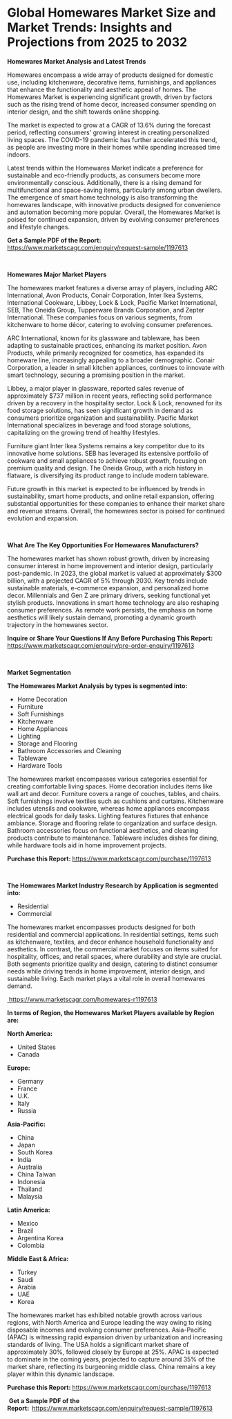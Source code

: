 <p><h1>Global Homewares Market Size and Market Trends: Insights and Projections from 2025 to 2032</h1></p><p><strong>Homewares Market Analysis and Latest Trends</strong></p>
<p><p>Homewares encompass a wide array of products designed for domestic use, including kitchenware, decorative items, furnishings, and appliances that enhance the functionality and aesthetic appeal of homes. The Homewares Market is experiencing significant growth, driven by factors such as the rising trend of home decor, increased consumer spending on interior design, and the shift towards online shopping.</p><p>The market is expected to grow at a CAGR of 13.6% during the forecast period, reflecting consumers' growing interest in creating personalized living spaces. The COVID-19 pandemic has further accelerated this trend, as people are investing more in their homes while spending increased time indoors.</p><p>Latest trends within the Homewares Market indicate a preference for sustainable and eco-friendly products, as consumers become more environmentally conscious. Additionally, there is a rising demand for multifunctional and space-saving items, particularly among urban dwellers. The emergence of smart home technology is also transforming the homewares landscape, with innovative products designed for convenience and automation becoming more popular. Overall, the Homewares Market is poised for continued expansion, driven by evolving consumer preferences and lifestyle changes.</p></p>
<p><strong>Get a Sample PDF of the Report:&nbsp;</strong> <a href="https://www.marketscagr.com/enquiry/request-sample/1197613?utm_campaign=2113&utm_medium=2&utm_source=Github&utm_content=ia&utm_term=15042025&utm_id=homewares">https://www.marketscagr.com/enquiry/request-sample/1197613</a></p>
<p>&nbsp;</p>
<p><strong>Homewares Major Market Players</strong></p>
<p><p>The homewares market features a diverse array of players, including ARC International, Avon Products, Conair Corporation, Inter Ikea Systems, International Cookware, Libbey, Lock & Lock, Pacific Market International, SEB, The Oneida Group, Tupperware Brands Corporation, and Zepter International. These companies focus on various segments, from kitchenware to home décor, catering to evolving consumer preferences.</p><p>ARC International, known for its glassware and tableware, has been adapting to sustainable practices, enhancing its market position. Avon Products, while primarily recognized for cosmetics, has expanded its homeware line, increasingly appealing to a broader demographic. Conair Corporation, a leader in small kitchen appliances, continues to innovate with smart technology, securing a promising position in the market.</p><p>Libbey, a major player in glassware, reported sales revenue of approximately $737 million in recent years, reflecting solid performance driven by a recovery in the hospitality sector. Lock & Lock, renowned for its food storage solutions, has seen significant growth in demand as consumers prioritize organization and sustainability. Pacific Market International specializes in beverage and food storage solutions, capitalizing on the growing trend of healthy lifestyles.</p><p>Furniture giant Inter Ikea Systems remains a key competitor due to its innovative home solutions. SEB has leveraged its extensive portfolio of cookware and small appliances to achieve robust growth, focusing on premium quality and design. The Oneida Group, with a rich history in flatware, is diversifying its product range to include modern tableware.</p><p>Future growth in this market is expected to be influenced by trends in sustainability, smart home products, and online retail expansion, offering substantial opportunities for these companies to enhance their market share and revenue streams. Overall, the homewares sector is poised for continued evolution and expansion.</p></p>
<p>&nbsp;</p>
<p><strong>What Are The Key Opportunities For Homewares Manufacturers?</strong></p>
<p><p>The homewares market has shown robust growth, driven by increasing consumer interest in home improvement and interior design, particularly post-pandemic. In 2023, the global market is valued at approximately $300 billion, with a projected CAGR of 5% through 2030. Key trends include sustainable materials, e-commerce expansion, and personalized home decor. Millennials and Gen Z are primary drivers, seeking functional yet stylish products. Innovations in smart home technology are also reshaping consumer preferences. As remote work persists, the emphasis on home aesthetics will likely sustain demand, promoting a dynamic growth trajectory in the homewares sector.</p></p>
<p><strong>Inquire or Share Your Questions If Any Before Purchasing This Report:</strong> <a href="https://www.marketscagr.com/enquiry/pre-order-enquiry/1197613?utm_campaign=2113&utm_medium=2&utm_source=Github&utm_content=ia&utm_term=15042025&utm_id=homewares">https://www.marketscagr.com/enquiry/pre-order-enquiry/1197613</a></p>
<p>&nbsp;</p>
<p><strong>Market Segmentation</strong></p>
<p><strong>The Homewares Market Analysis by types is segmented into:</strong></p>
<p><ul><li>Home Decoration</li><li>Furniture</li><li>Soft Furnishings</li><li>Kitchenware</li><li>Home Appliances</li><li>Lighting</li><li>Storage and Flooring</li><li>Bathroom Accessories and Cleaning</li><li>Tableware</li><li>Hardware Tools</li></ul></p>
<p><p>The homewares market encompasses various categories essential for creating comfortable living spaces. Home decoration includes items like wall art and decor. Furniture covers a range of couches, tables, and chairs. Soft furnishings involve textiles such as cushions and curtains. Kitchenware includes utensils and cookware, whereas home appliances encompass electrical goods for daily tasks. Lighting features fixtures that enhance ambiance. Storage and flooring relate to organization and surface design. Bathroom accessories focus on functional aesthetics, and cleaning products contribute to maintenance. Tableware includes dishes for dining, while hardware tools aid in home improvement projects.</p></p>
<p><strong>Purchase this Report:&nbsp;</strong><a href="https://www.marketscagr.com/purchase/1197613?utm_campaign=2113&utm_medium=2&utm_source=Github&utm_content=ia&utm_term=15042025&utm_id=homewares">https://www.marketscagr.com/purchase/1197613</a></p>
<p>&nbsp;</p>
<p><strong>The Homewares Market Industry Research by Application is segmented into:</strong></p>
<p><ul><li>Residential</li><li>Commercial</li></ul></p>
<p><p>The homewares market encompasses products designed for both residential and commercial applications. In residential settings, items such as kitchenware, textiles, and decor enhance household functionality and aesthetics. In contrast, the commercial market focuses on items suited for hospitality, offices, and retail spaces, where durability and style are crucial. Both segments prioritize quality and design, catering to distinct consumer needs while driving trends in home improvement, interior design, and sustainable living. Each market plays a vital role in overall homewares demand.</p></p>
<p><a href="https://www.marketscagr.com/homewares-r1197613?utm_campaign=2113&utm_medium=2&utm_source=Github&utm_content=ia&utm_term=15042025&utm_id=homewares">&nbsp;https://www.marketscagr.com/homewares-r1197613</a></p>
<p><strong>In terms of Region, the Homewares Market Players available by Region are:</strong></p>
<p>
    <p> <strong> North America: </strong>
        <ul>
            <li>United States</li>
            <li>Canada</li>
        </ul>
        </p> 
    <p> <strong> Europe: </strong>
        <ul>
            <li>Germany</li>
            <li>France</li>
            <li>U.K.</li>
            <li>Italy</li>
            <li>Russia</li>
        </ul>
        </p> 
    <p> <strong> Asia-Pacific: </strong>
        <ul>
            <li>China</li>
            <li>Japan</li>
            <li>South Korea</li>
            <li>India</li>
            <li>Australia</li>
            <li>China Taiwan</li>
            <li>Indonesia</li>
            <li>Thailand</li>
            <li>Malaysia</li>
        </ul>
        </p> 
    <p> <strong> Latin America: </strong>
        <ul>
            <li>Mexico</li>
            <li>Brazil</li>
            <li>Argentina Korea</li>
            <li>Colombia</li>
        </ul>
        </p> 
    <p> <strong> Middle East & Africa: </strong>
        <ul>
            <li>Turkey</li>
            <li>Saudi</li>
            <li>Arabia</li>
            <li>UAE</li>
            <li>Korea</li>
        </ul>
    </p>
    </p>
<p><p>The homewares market has exhibited notable growth across various regions, with North America and Europe leading the way owing to rising disposable incomes and evolving consumer preferences. Asia-Pacific (APAC) is witnessing rapid expansion driven by urbanization and increasing standards of living. The USA holds a significant market share of approximately 30%, followed closely by Europe at 25%. APAC is expected to dominate in the coming years, projected to capture around 35% of the market share, reflecting its burgeoning middle class. China remains a key player within this dynamic landscape.</p></p>
<p><strong>Purchase this Report: </strong><a href="https://www.marketscagr.com/purchase/1197613?utm_campaign=2113&utm_medium=2&utm_source=Github&utm_content=ia&utm_term=15042025&utm_id=homewares">https://www.marketscagr.com/purchase/1197613</a></p>
<p>&nbsp;<strong>Get a Sample PDF of the Report:&nbsp;&nbsp;</strong><a href="https://www.marketscagr.com/enquiry/request-sample/1197613?utm_campaign=2113&utm_medium=2&utm_source=Github&utm_content=ia&utm_term=15042025&utm_id=homewares">https://www.marketscagr.com/enquiry/request-sample/1197613</a></p>
<p><strong></strong></p>
<p><p></p><p></p><p></p></p>